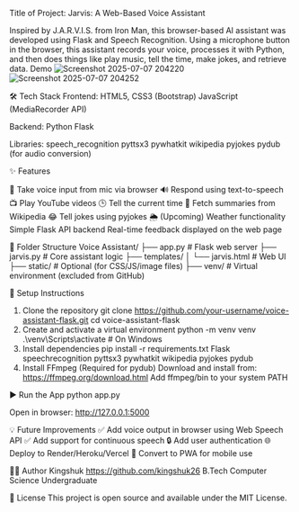 Title of Project: Jarvis: A Web-Based Voice Assistant

Inspired by J.A.R.V.I.S. from Iron Man, this browser-based AI assistant was developed using Flask and Speech Recognition. Using a microphone button in the browser, this assistant records your voice, processes it with Python, and then does things like play music, tell the time, make jokes, and retrieve data.
Demo
![Screenshot 2025-07-07 204220](https://github.com/user-attachments/assets/a4b83834-950a-4eeb-8ab8-d5f1333d21a0)
![Screenshot 2025-07-07 204252](https://github.com/user-attachments/assets/fca98231-eecb-47b9-91a9-a7fd9caeab34)

🛠️ Tech Stack
Frontend:
HTML5, CSS3 (Bootstrap)
JavaScript (MediaRecorder API)

Backend:
Python
Flask

Libraries:
speech_recognition
pyttsx3
pywhatkit
wikipedia
pyjokes
pydub (for audio conversion)

✨ Features

🎤 Take voice input from mic via browser
🔊 Respond using text-to-speech
📺 Play YouTube videos
🕒 Tell the current time
📖 Fetch summaries from Wikipedia
😂 Tell jokes using pyjokes
🌦️ (Upcoming) Weather functionality
Simple Flask API backend
Real-time feedback displayed on the web page

📂 Folder Structure
Voice Assistant/
├── app.py               # Flask web server
├── jarvis.py            # Core assistant logic
├── templates/
│   └── jarvis.html      # Web UI
├── static/              # Optional (for CSS/JS/image files)
├── venv/                # Virtual environment (excluded from GitHub)


🔧 Setup Instructions
1. Clone the repository
   git clone https://github.com/your-username/voice-assistant-flask.git
   cd voice-assistant-flask
2. Create and activate a virtual environment
   python -m venv venv
   .\venv\Scripts\activate   # On Windows
3. Install dependencies
   pip install -r requirements.txt
   Flask
  speechrecognition
  pyttsx3
  pywhatkit
  wikipedia
  pyjokes
  pydub
4. Install FFmpeg (Required for pydub)
   Download and install from: https://ffmpeg.org/download.html
   Add ffmpeg/bin to your system PATH

▶️ Run the App
    python app.py

Open in browser:
http://127.0.0.1:5000

💡 Future Improvements
✅ Add voice output in browser using Web Speech API
✅ Add support for continuous speech
🔒 Add user authentication
🌐 Deploy to Render/Heroku/Vercel
📱 Convert to PWA for mobile use

🙋‍♂️ Author
Kingshuk https://github.com/kingshuk26
B.Tech Computer Science Undergraduate

📄 License
This project is open source and available under the MIT License.

     
  
